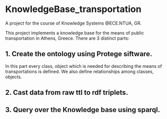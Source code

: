 # KnowledgeBase_transportation
A project for the course of Knowledge Systems @ECE.NTUA, GR.


 This project implements a knowledge base for the means of public transportation in Athens, Greece.  There are 3 distinct parts: 
 
 ## 1. Create the ontology using Protege siftware. 
 
 In this part every class, object which is needed for describing the means of transportations is defined. We also define relationships among classes, objects. 
 
 ## 2. Cast data from raw ttl to rdf triplets. 
 
 ## 3. Query over the Knowledge base using sparql. 
